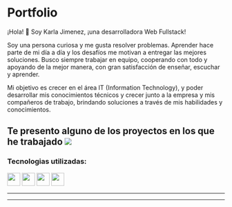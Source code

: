 # Portfolio
¡Hola! 👋 Soy Karla Jimenez, ¡una desarrolladora Web Fullstack!

Soy una persona curiosa y me gusta resolver problemas. Aprender hace parte de mi día a día y los desafíos me motivan a entregar las mejores soluciones. Busco siempre trabajar en equipo, cooperando con todo y apoyando de la mejor manera, con gran satisfacción de enseñar, escuchar y aprender. 

Mi objetivo es crecer en el área IT (Information Technology), y poder desarrollar mis conocimientos técnicos y crecer junto a la empresa y mis compañeros de trabajo, brindando soluciones a través de mis habilidades y conocimientos. 

Te presento alguno de los proyectos en los que he trabajado ![](https://cdn-icons-png.flaticon.com/128/4661/4661314.png)
---

### Tecnologias utilizadas:

<img src="https://cdn-icons-png.flaticon.com/512/174/174854.png" width='30px' > <img src="https://cdn-icons-png.flaticon.com/512/732/732190.png" width='30px' > <img src="https://cdn-icons-png.flaticon.com/512/5968/5968292.png" width='30px' alt=""> <img src="https://img.icons8.com/?size=80&id=wPohyHO_qO1a&format=png" width='30px' >

---

<!-- ![](https://i.imgur.com/2y2UlHE.jpg) -->


---

<!-- ## [ir a la pagina](https://heric-olier-frontend-developer.netlify.app/index.html) 👈 -->
